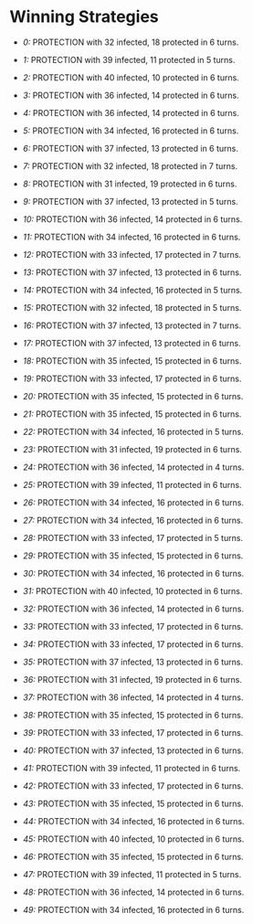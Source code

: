 # Winning Strategies

* _0:_ PROTECTION with 32 infected, 18 protected in 6 turns.


* _1:_ PROTECTION with 39 infected, 11 protected in 5 turns.


* _2:_ PROTECTION with 40 infected, 10 protected in 6 turns.


* _3:_ PROTECTION with 36 infected, 14 protected in 6 turns.


* _4:_ PROTECTION with 36 infected, 14 protected in 6 turns.


* _5:_ PROTECTION with 34 infected, 16 protected in 6 turns.


* _6:_ PROTECTION with 37 infected, 13 protected in 6 turns.


* _7:_ PROTECTION with 32 infected, 18 protected in 7 turns.


* _8:_ PROTECTION with 31 infected, 19 protected in 6 turns.


* _9:_ PROTECTION with 37 infected, 13 protected in 5 turns.


* _10:_ PROTECTION with 36 infected, 14 protected in 6 turns.


* _11:_ PROTECTION with 34 infected, 16 protected in 6 turns.


* _12:_ PROTECTION with 33 infected, 17 protected in 7 turns.


* _13:_ PROTECTION with 37 infected, 13 protected in 6 turns.


* _14:_ PROTECTION with 34 infected, 16 protected in 5 turns.


* _15:_ PROTECTION with 32 infected, 18 protected in 5 turns.


* _16:_ PROTECTION with 37 infected, 13 protected in 7 turns.


* _17:_ PROTECTION with 37 infected, 13 protected in 6 turns.


* _18:_ PROTECTION with 35 infected, 15 protected in 6 turns.


* _19:_ PROTECTION with 33 infected, 17 protected in 6 turns.


* _20:_ PROTECTION with 35 infected, 15 protected in 6 turns.


* _21:_ PROTECTION with 35 infected, 15 protected in 6 turns.


* _22:_ PROTECTION with 34 infected, 16 protected in 5 turns.


* _23:_ PROTECTION with 31 infected, 19 protected in 6 turns.


* _24:_ PROTECTION with 36 infected, 14 protected in 4 turns.


* _25:_ PROTECTION with 39 infected, 11 protected in 6 turns.


* _26:_ PROTECTION with 34 infected, 16 protected in 6 turns.


* _27:_ PROTECTION with 34 infected, 16 protected in 6 turns.


* _28:_ PROTECTION with 33 infected, 17 protected in 5 turns.


* _29:_ PROTECTION with 35 infected, 15 protected in 6 turns.


* _30:_ PROTECTION with 34 infected, 16 protected in 6 turns.


* _31:_ PROTECTION with 40 infected, 10 protected in 6 turns.


* _32:_ PROTECTION with 36 infected, 14 protected in 6 turns.


* _33:_ PROTECTION with 33 infected, 17 protected in 6 turns.


* _34:_ PROTECTION with 33 infected, 17 protected in 6 turns.


* _35:_ PROTECTION with 37 infected, 13 protected in 6 turns.


* _36:_ PROTECTION with 31 infected, 19 protected in 6 turns.


* _37:_ PROTECTION with 36 infected, 14 protected in 4 turns.


* _38:_ PROTECTION with 35 infected, 15 protected in 6 turns.


* _39:_ PROTECTION with 33 infected, 17 protected in 6 turns.


* _40:_ PROTECTION with 37 infected, 13 protected in 6 turns.


* _41:_ PROTECTION with 39 infected, 11 protected in 6 turns.


* _42:_ PROTECTION with 33 infected, 17 protected in 6 turns.


* _43:_ PROTECTION with 35 infected, 15 protected in 6 turns.


* _44:_ PROTECTION with 34 infected, 16 protected in 6 turns.


* _45:_ PROTECTION with 40 infected, 10 protected in 6 turns.


* _46:_ PROTECTION with 35 infected, 15 protected in 6 turns.


* _47:_ PROTECTION with 39 infected, 11 protected in 5 turns.


* _48:_ PROTECTION with 36 infected, 14 protected in 6 turns.


* _49:_ PROTECTION with 34 infected, 16 protected in 6 turns.


